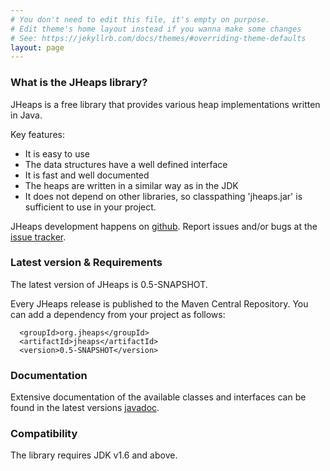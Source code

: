 ```yaml
---
# You don't need to edit this file, it's empty on purpose.
# Edit theme's home layout instead if you wanna make some changes
# See: https://jekyllrb.com/docs/themes/#overriding-theme-defaults
layout: page
---
```


### What is the JHeaps library?

JHeaps is a free library that provides various heap implementations written in Java. 

Key features: 
* It is easy to use
* The data structures have a well defined interface
* It is fast and well documented
* The heaps are written in a similar way as in the JDK
* It does not depend on other libraries, so classpathing 'jheaps.jar' is sufficient
  to use in your project.

JHeaps development happens on [github](https://github.com/d-michail/jheaps). Report issues and/or bugs 
at the [issue tracker](https://github.com/d-michail/jheaps/issues).

### Latest version & Requirements

The latest version of JHeaps is 0.5-SNAPSHOT. 

Every JHeaps release is published to the Maven Central Repository. You can add a dependency from your project as follows:

```
  <groupId>org.jheaps</groupId>
  <artifactId>jheaps</artifactId>
  <version>0.5-SNAPSHOT</version>
```

### Documentation

Extensive documentation of the available classes and interfaces can be found in the latest versions
[javadoc](/apidocs).

### Compatibility

The library requires JDK v1.6 and above.
